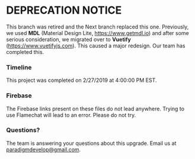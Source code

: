 # DEPRECATION NOTICE
This branch was retired and the Next branch replaced this one. Previously, we used **MDL** (Material Design Lite, https://www.getmdl.io) and after some serious consideration, we migrated over to **Vuetify** (https://www.vuetifyjs.com). This caused a major redesign. Our team has completed this.

### Timeline
This project was completed on 2/27/2019 at 4:00:00 PM EST.

### Firebase
The Firebase links present on these files do not lead anywhere. Trying to use Flamechat will lead to an error. Please do not try.

### Questions?
The team is answering your questions about this upgrade. Email us at paradigmdevelop@gmail.com.
